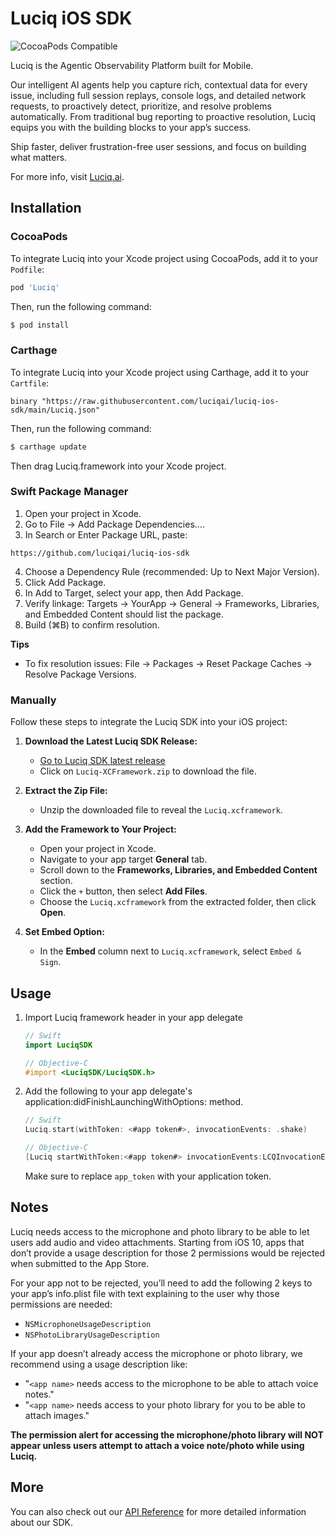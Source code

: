 # Luciq iOS SDK
![CocoaPods Compatible](https://img.shields.io/cocoapods/v/Luciq.svg)

Luciq is the Agentic Observability Platform built for Mobile.

Our intelligent AI agents help you capture rich, contextual data for every issue, including full session replays, console logs, and detailed network requests, to proactively detect, prioritize, and resolve problems automatically. From traditional bug reporting to proactive resolution, Luciq equips you with the building blocks to your app’s success.

Ship faster, deliver frustration-free user sessions, and focus on building what matters.

For more info, visit [Luciq.ai](http://luciq.ai/).

## Installation

### CocoaPods

To integrate Luciq into your Xcode project using CocoaPods, add it to your `Podfile`:

```ruby
pod 'Luciq'
```

Then, run the following command:

```bash
$ pod install
```

### Carthage

To integrate Luciq into your Xcode project using Carthage, add it to your `Cartfile`:

```
binary "https://raw.githubusercontent.com/luciqai/luciq-ios-sdk/main/Luciq.json"
```

Then, run the following command:

```bash
$ carthage update
```

Then drag Luciq.framework into your Xcode project.

### Swift Package Manager

1. Open your project in Xcode.
2. Go to File → Add Package Dependencies….
3. In Search or Enter Package URL, paste:
```
https://github.com/luciqai/luciq-ios-sdk
```
4. Choose a Dependency Rule (recommended: Up to Next Major Version).
5. Click Add Package.
6. In Add to Target, select your app, then Add Package.
7. Verify linkage: Targets → YourApp → General → Frameworks, Libraries, and Embedded Content should list the package.
8. Build (⌘B) to confirm resolution.

**Tips**
- To fix resolution issues: File → Packages → Reset Package Caches → Resolve Package Versions.

### Manually

Follow these steps to integrate the Luciq SDK into your iOS project:

1. **Download the Latest Luciq SDK Release:**
   - [Go to Luciq SDK latest release](https://github.com/luciqai/luciq-ios-sdk/releases/latest)
   - Click on `Luciq-XCFramework.zip` to download the file.

2. **Extract the Zip File:**
   - Unzip the downloaded file to reveal the `Luciq.xcframework`.

3. **Add the Framework to Your Project:**
   - Open your project in Xcode.
   - Navigate to your app target **General** tab.
   - Scroll down to the **Frameworks, Libraries, and Embedded Content** section.
   - Click the `+` button, then select **Add Files**.
   - Choose the `Luciq.xcframework` from the extracted folder, then click **Open**.

4. **Set Embed Option:**
   - In the **Embed** column next to `Luciq.xcframework`, select `Embed & Sign`.

## Usage

1. Import Luciq framework header in your app delegate

    ```swift
    // Swift
    import LuciqSDK
    ```
    
    ```objective-c
    // Objective-C
    #import <LuciqSDK/LuciqSDK.h>
    ```

2. Add the following to your app delegate's application:didFinishLaunchingWithOptions: method.
    
    ```swift
    // Swift
    Luciq.start(withToken: <#app token#>, invocationEvents: .shake)
    ```
    ```objective-c
    // Objective-C
    [Luciq startWithToken:<#app token#> invocationEvents:LCQInvocationEventShake];
    ```
    Make sure to replace `app_token` with your application token.

## Notes
Luciq needs access to the microphone and photo library to be able to let users add audio and video attachments. Starting from iOS 10, apps that don’t provide a usage description for those 2 permissions would be rejected when submitted to the App Store.

For your app not to be rejected, you’ll need to add the following 2 keys to your app’s info.plist file with text explaining to the user why those permissions are needed:

* `NSMicrophoneUsageDescription`
* `NSPhotoLibraryUsageDescription`

If your app doesn’t already access the microphone or photo library, we recommend using a usage description like:

* "`<app name>` needs access to the microphone to be able to attach voice notes."
* "`<app name>` needs access to your photo library for you to be able to attach images."

**The permission alert for accessing the microphone/photo library will NOT appear unless users attempt to attach a voice note/photo while using Luciq.**
    
## More

You can also check out our [API Reference](https://docs.luciq.ai/docs/ios-overview) for more detailed information about our SDK.